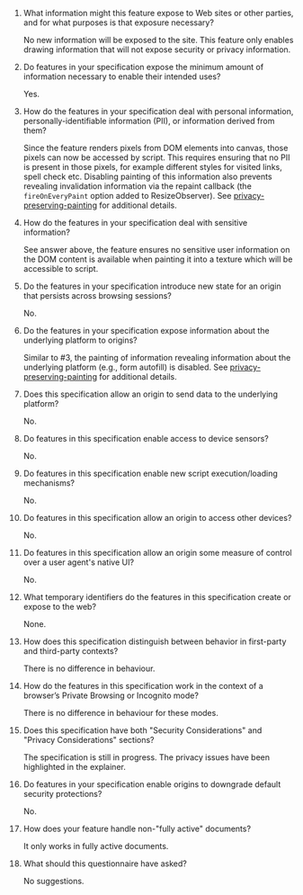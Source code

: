 01.  What information might this feature expose to Web sites or other parties,
     and for what purposes is that exposure necessary?
     
     No new information will be exposed to the site. This feature only enables drawing information that will not expose security or privacy information.
     
02.  Do features in your specification expose the minimum amount of information
     necessary to enable their intended uses?
     
     Yes.
     
03.  How do the features in your specification deal with personal information,
     personally-identifiable information (PII), or information derived from
     them?
     
     Since the feature renders pixels from DOM elements into canvas, those pixels can now be accessed by script. This requires ensuring that no PII is present in those pixels, for example different styles for visited links, spell check etc. Disabling painting of this information also prevents revealing invalidation information via the repaint callback (the `fireOnEveryPaint` option added to ResizeObserver). See [privacy-preserving-painting](https://github.com/WICG/html-in-canvas/tree/main?tab=readme-ov-file#privacy-preserving-painting) for additional details.
     
04.  How do the features in your specification deal with sensitive information?
     
     See answer above, the feature ensures no sensitive user information on the DOM content is available when painting it into a texture which will be accessible to script.

05.  Do the features in your specification introduce new state for an origin
     that persists across browsing sessions?
     
     No.
     
06.  Do the features in your specification expose information about the
     underlying platform to origins?
     
     Similar to #3, the painting of information revealing information about the underlying platform (e.g., form autofill) is disabled. See [privacy-preserving-painting](https://github.com/WICG/html-in-canvas/tree/main?tab=readme-ov-file#privacy-preserving-painting) for additional details.
     
8.  Does this specification allow an origin to send data to the underlying
     platform?
     
     No.
     
9.  Do features in this specification enable access to device sensors?

     No.
     
10.  Do features in this specification enable new script execution/loading
     mechanisms?
     
     No.
     
11.  Do features in this specification allow an origin to access other devices?

     No.
     
12.  Do features in this specification allow an origin some measure of control over
     a user agent's native UI?
     
     No.
     
13.  What temporary identifiers do the features in this specification create or
     expose to the web?
     
     None.
     
14.  How does this specification distinguish between behavior in first-party and
     third-party contexts?
     
     There is no difference in behaviour.
     
15.  How do the features in this specification work in the context of a browser’s
     Private Browsing or Incognito mode?
     
     There is no difference in behaviour for these modes.
     
16.  Does this specification have both "Security Considerations" and "Privacy
     Considerations" sections?
     
     The specification is still in progress. The privacy issues have been highlighted in the explainer.
     
17.  Do features in your specification enable origins to downgrade default
     security protections?
     
     No.
     
18.  How does your feature handle non-"fully active" documents?

     It only works in fully active documents.
     
19.  What should this questionnaire have asked?

     No suggestions.
